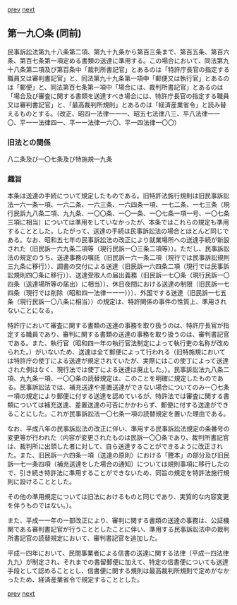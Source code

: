 [prev](/specific/markdowns/特許法/277_Mp-Ch_10-At_189.md)
[next](/specific/markdowns/特許法/279_Mp-Ch_10-At_191.md)
## 第一九〇条 (同前)
民事訴訟法第九十八条第二項、第九十九条から第百三条まで、第百五条、第百六条、第百七条第一項定める書類の送達に準用する。この場合において、同法第九十八条第二項及び第百条中「裁判所書記官」とあるのは「特許庁長官の指定する職員又は審判書記官」と、同法第九十九条第一項中「郵便又は執行官」とあるのは「郵便」と、同法第百七条第一項中「場合には、裁判所書記官」とあるのは「場合及び審査に関する書類を送達すべき場合には、特許庁長官の指定する職員又は審判書記官」と、「最高裁判所規則」とあるのは「経済産業省令」と読み替えるものとする。（改正、昭四一法律一一一、昭五七法律八三、平八法律一一〇、平一一法律四一、平一一法律一六〇、平一四法律一〇〇）


### 旧法との関係
八二条及び一〇七条及び特施規一九条

### 趣旨
本条は送達の手続について規定したものである。旧特許法施行規則は旧民事訴訟法一六一条一項、一六二条、一六三条、一六四条一項、一七二条、一七三条（現行民訴九八条二項、九九条、一〇〇条、一〇一条、一〇七条一項一号、一〇七条三項に相当）については準用をしていなかったが、本条ではこれらの規定も準用することとした。したがって、送達の手続は民事訴訟法の場合とほとんど同じである。なお、昭和五七年の民事訴訟法の改正により就業場所への送達手続が新設された（旧民訴一六九条二項等（現行民訴一〇三条二項等））。ただし、民事訴訟法の規定のうち、送達事務の嘱託（旧民訴一六一条二項（現行では民事訴訟規則三九条に移行））、調書の交付による送達（旧民訴一六四条二項（現行では民事訴訟規則四〇条に移行））、送達受取人の届出義務（旧民訴一七〇条（現行民訴一〇四条（送達場所等の届出）に相当））、休日夜間における送達の制限（旧民訴一七四条（現行では削除（昭和四一法律一一一）））、外国でする送達（旧民訴一七五条（現行民訴一〇八条に相当））の規定は、特許関係の事件の性質上、準用されないことになる。

特許庁において審査に関する書類の送達の事務を取り扱うのは、特許庁長官が指定する職員であり、審判に関する書類の送達の事務を取り扱うのは、審判書記官である。また、執行官（昭和四一年の執行官法制定によって執行吏の名称が改められた。）がいないため、送達は全て郵便によって行われる（旧特施規においては特許庁の使丁による送達が規定されていたが、実際にはこの使丁によって送達された例はなく、現行法では使丁による送達は廃止した。）。民事訴訟法九八条二項、九九条一項、一〇〇条の読替規定は、このことを明確に規定したものである。民事訴訟法では、補充送達や差置送達ができない場合についてのみ一〇七条一項の規定により郵便に付する送達を認めているが、特許法では審査に関する書類については補充送達、差置送達の可否にかかわらず、郵便に付する送達ができることにした。これが民事訴訟法一〇七条一項の読替規定を置いた理由である。

なお、平成八年の民事訴訟法の改正に伴い、準用する民事訴訟法規定の条番号の変更等が行われた（内容が変更されたものは民訴一〇〇条であり、裁判所書記官は、裁判所に出頭した者に対して、自ら送達することができるように改正された。また、旧民訴一六四条一項（送達の原則）における「謄本」の部分及び旧民訴一七一条四項（補充送達をした場合の通知）については規則事項に移行したので、引き続き特許法に準用することができないため、同旨の規定を特許法施行規則に設けることとした。

その他の準用規定については旧法におけるものと同じであり、実質的な内容変更を伴うものではない。）。

また、平成一一年の一部改正により、審判に関する書類の送達の事務は、公証機関である審判書記官が行うこととしたことに伴い、準用する民事訴訟法中の裁判所書記官の読替規定において、審判書記官を追加した。

平成一四年において、民間事業者による信書の送達に関する法律（平成一四法律九九）が制定され、それまでの書留郵便に加えて、特定の信書便についても送達手段として認めることとし、信書便に関する規則は最高裁判所規則で定めがなかったため、経済産業省令で規定することとした。


[prev](/specific/markdowns/特許法/277_Mp-Ch_10-At_189.md)
[next](/specific/markdowns/特許法/279_Mp-Ch_10-At_191.md)